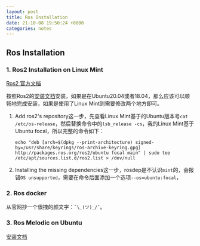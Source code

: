 ```yaml
---
layout: post
title: Ros Installation
date: 21-10-08 19:50:24 +0800
categories: notes
---
```


## Ros Installation

### 1. Ros2 Installation on Linux Mint

[Ros2 官方文档](https://docs.ros.org/en/galactic/)

按照Ros2的[安装文档](https://docs.ros.org/en/galactic/Installation/Ubuntu-Development-Setup.html)安装，如果是在Ubuntu20.04或者18.04，那么应该可以顺畅地完成安装，如果是使用了Linux Mint则需要修改两个地方即可。

1.   Add ros2's repository这一步，先查看Linux Mint基于的Ubuntu版本号`cat /etc/os-release`，然后替换命令中的`lsb_release -cs`，我的Linux Mint基于Ubuntu focal，所以完整的命令如下：

     `echo "deb [arch=$(dpkg --print-architecture) signed-by=/usr/share/keyrings/ros-archive-keyring.gpg] http://packages.ros.org/ros2/ubuntu focal main" | sudo tee /etc/apt/sources.list.d/ros2.list > /dev/null`

2.   Installing the missing dependencies这一步，rosdep是不认识`mint`的，会报错`OS unsupported`，需要在命令后面添加一个选项`--os=ubuntu:focal`，



### 2. Ros docker

从官网抄一个很拽的颜文字：`¯\_(ツ)_/¯`。



### 3. Ros Melodic on Ubuntu

[安装文档](http://wiki.ros.org/cn/melodic/Installation/Ubuntu)

